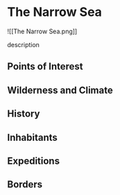 # The Narrow Sea
![[The Narrow Sea.png]]

description

## Points of Interest

## Wilderness and Climate

## History

## Inhabitants

## Expeditions

## Borders